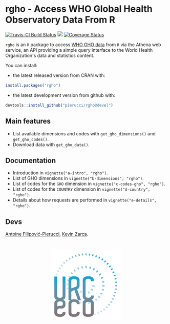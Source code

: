 # rgho - Access WHO Global Health Observatory Data From R

[![Travis-CI Build Status](https://travis-ci.org/pierucci/rgho.svg?branch=devel)](https://travis-ci.org/pierucci/rgho) [![](http://www.r-pkg.org/badges/version/rgho)](http://www.r-pkg.org/pkg/rgho) [![Coverage Status](https://img.shields.io/codecov/c/github/pierucci/rgho/devel.svg)](https://codecov.io/github/pierucci/rgho?branch=devel)

`rgho` is an `R` package to access [WHO GHO data](http://www.who.int/gho/database/en/) from `R` via the Athena web service, an API providing a simple query interface to the World Health Organization's data and statistics content.

You can install:

  * the latest released version from CRAN with:

```r
install.packages("rgho")
```

  * the latest development version from github with:

```r
devtools::install_github("pierucci/rgho@devel")
```

## Main features

  * List available dimensions and codes with `get_gho_dimensions()` and `get_gho_codes()`.
  * Download data with `get_gho_data()`.
  
## Documentation

  * Introduction in `vignette("a-intro", "rgho")`.
  * List of GHO dimensions in `vignette("b-dimensions", "rgho")`.
  * List of codes for the `GHO` dimension in `vignette("c-codes-gho", "rgho")`.
  * List of codes for the `COUNTRY` dimension in `vignette("d-country", "rgho")`.
  * Details about how requests are performed in `vignette("e-details", "rgho")`.

## Devs

[Antoine Filipović-Pierucci](https://pierucci.github.io/), [Kevin Zarca](http://www.urc-eco.fr/Kevin-ZARCA,402).

<h1 align="center">
<a href="http://www.urc-eco.fr">
	<img width="220" src="./inst/media/logo.png" alt="">
</a>
</h1>

